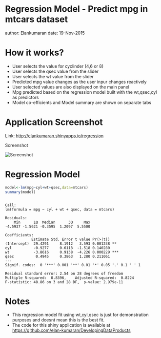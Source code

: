 Regression Model - Predict mpg in mtcars dataset
========================================================
author: Elankumaran
date: 19-Nov-2015


How it works?
========================================================
- User selects the value for cyclinder (4,6 or 8) 
- User selects the qsec value from the slider 
- User selects the wt value from the slider
- Predicted mpg value changes as the user inpur changes reactively
- User selected values are also displayed on the main panel
- Mpg predicted based on the regression model built with the wt,qsec,cyl as predictors
- Model co-efficients and Model summary are shown on separate tabs

Application Screenshot
========================================================

Link: http://elankumaran.shinyapps.io/regression


Screenshot

![Screenshot](RegressionShiny1.jpg)

Regression Model
========================================================

```r
model<-lm(mpg~cyl+wt+qsec,data=mtcars)
summary(model)
```

```

Call:
lm(formula = mpg ~ cyl + wt + qsec, data = mtcars)

Residuals:
    Min      1Q  Median      3Q     Max 
-4.5937 -1.5621 -0.3595  1.2097  5.5500 

Coefficients:
            Estimate Std. Error t value Pr(>|t|)    
(Intercept)  29.4291     8.1912   3.593 0.001238 ** 
cyl          -0.9277     0.6113  -1.518 0.140280    
wt           -3.8616     0.9138  -4.226 0.000229 ***
qsec          0.4945     0.3863   1.280 0.211061    
---
Signif. codes:  0 '***' 0.001 '**' 0.01 '*' 0.05 '.' 0.1 ' ' 1

Residual standard error: 2.54 on 28 degrees of freedom
Multiple R-squared:  0.8396,	Adjusted R-squared:  0.8224 
F-statistic: 48.86 on 3 and 28 DF,  p-value: 2.979e-11
```

Notes
========================================================
- This regression model fit using wt,cyl,qsec is just for demonstration purposes and doesnt mean this is the best fit.
- The code for this shiny application is available at https://github.com/elan-kumaran/DevelopingDataProducts

